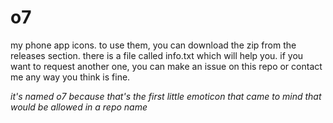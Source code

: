 # o7
my phone app icons. to use them, you can download the zip from the releases section. there is a file called info.txt which will help you.
if you want to request another one, you can make an issue on this repo or contact me any way you think is fine.

*it's named o7 because that's the first little emoticon that came to mind that would be allowed in a repo name*
